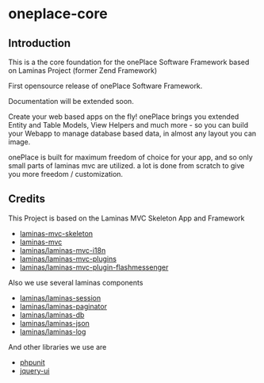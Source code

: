 # oneplace-core

## Introduction

This is a the core foundation for the onePlace Software Framework
based on Laminas Project (former Zend Framework)

First opensource release of onePlace Software Framework.

Documentation will be extended soon.

Create your web based apps on the fly! onePlace brings you extended Entity and Table Models,
View Helpers and much more - so you can build your Webapp to manage database based data, 
in almost any layout you can image. 

onePlace is built for maximum freedom of choice for your app, and so only small
parts of laminas mvc are utilized. a lot is done from scratch to give you more freedom / customization.

## Credits

This Project is based on the Laminas MVC Skeleton App and Framework
- [laminas-mvc-skeleton](https://github.com/laminas/laminas-mvc-skeleton)
- [laminas-mvc](https://github.com/laminas/laminas-mvc)
- [laminas/laminas-mvc-i18n](https://github.com/laminas/laminas-mvc-i18n)
- [laminas/laminas-mvc-plugins](https://github.com/laminas/laminas-mvc-plugins)
- [laminas/laminas-mvc-plugin-flashmessenger](https://github.com/laminas/laminas-mvc-plugin-flashmessenger)

Also we use several laminas components
- [laminas/laminas-session](https://github.com/laminas/laminas-session)
- [laminas/laminas-paginator](https://github.com/laminas/laminas-paginator)
- [laminas/laminas-db](https://github.com/laminas/laminas-db)
- [laminas/laminas-json](https://github.com/laminas/laminas-json)
- [laminas/laminas-log](https://github.com/laminas/laminas-log)

And other libraries we use are
- [phpunit](https://phpunit.de)
- [jquery-ui](https://jqueryui.com)